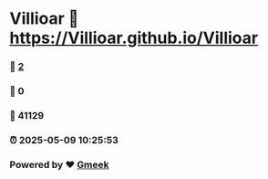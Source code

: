 # Villioar :link: https://Villioar.github.io/Villioar 
### :page_facing_up: [2](https://Villioar.github.io/Villioar/tag.html) 
### :speech_balloon: 0 
### :hibiscus: 41129 
### :alarm_clock: 2025-05-09 10:25:53 
### Powered by :heart: [Gmeek](https://github.com/Meekdai/Gmeek)
